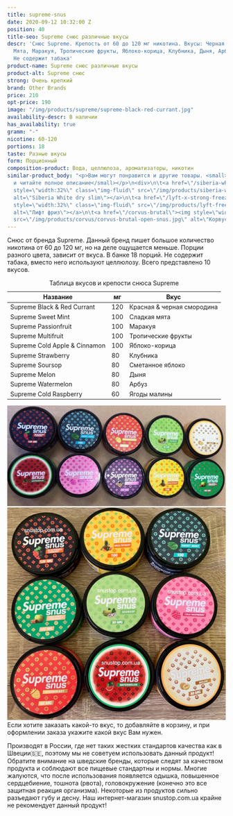```yaml
---
title: supreme-snus
date: 2020-09-12 10:32:00 Z
position: 40
title-seo: Supreme снюс различные вкусы
descr: 'Снюс Supreme. Крепость от 60 до 120 мг никотина. Вкусы: Черная смородина,
  Мята, Маракуя, Тропические фрукты, Яблоко-корица, Клубника, Дыня, Арбуз, Малина.
  Не содержит табака'
product-name: Supreme снюс различные вкусы
product-alt: Supreme снюс
strong: Очень крепкий
brand: Other Brands
price: 210
opt-price: 190
image: "/img/products/supreme/supreme-black-red-currant.jpg"
availability-descr: В наличии
has_availability: true
gramm: "-"
nicotine: 60-120
portions: 18
taste: Разные вкусы
form: Порционный
composition-product: Вода, целлюлоза, ароматизаторы, никотин
similar-product_body: "<p>Вам могут понравится и другие товары. <small>Жмите на картинки
  и читайте полное описание</small></p>\n<div>\n\t<a href=\"/siberia-white-dry-slim\"><img
  style=\"width:32%\" class=\"img-fluid\" src=\"/img/products/siberia-white-dry-slim/siberia-open-and-cryo.jpg\"
  alt=\"Siberia White dry slim\"></a>\n\t<a href=\"/lyft-x-strong-freeze-slim-white\"><img
  style=\"width:32%\" class=\"img-fluid\" src=\"/img/products/lyft-freeze/lyft-freeze-open.jpg\"
  alt=\"Лифт фриз\"></a>\n\t<a href=\"/corvus-brutal\"><img style=\"width:32%\" class=\"img-fluid\"
  src=\"/img/products/corvus/corvus-brutal-open-snus.jpg\" alt=\"Корвус брутал\"></a>\n</div>"
---
```


Снюс от бренда Supreme.  Данный бренд пишет большое количество никотина от 60 до 120 мг, но на деле ощущается меньше. Порции разного цвета, зависит от вкуса. В банке 18 порций. Не содержит табака, вместо него используют целлюлозу. Всего представлено 10 вкусов.
<table class="table table-sm">
	<caption>Таблица вкусов и крепости снюса Supreme</caption>
	<thead>
		<tr>
			<th scope="col">Название</th>
			<th scope="col">мг</th>
			<th scope="col">Вкус</th>
		</tr>
	</thead>
	<tbody>
		<tr>
			<td>Supreme Black & Red Currant</td>
			<td>120</td>
			<td>Красная & черная смородина</td>
		</tr>
		<tr>
			<td>Supreme Sweet Mint</td>
			<td>100</td>
			<td>Сладкая мята</td>
		</tr>
		<tr>
			<td>Supreme Passionfruit</td>
			<td>100</td>
			<td>Маракуя</td>
		</tr>
		<tr>
			<td>Supreme Multifruit</td>
			<td>100</td>
			<td>Тропические фрукты</td>
		</tr>
		<tr>
			<td>Supreme Cold Apple & Cinnamon</td>
			<td>100</td>
			<td>Яблоко-корица</td>
		</tr>	
		<tr>
			<td>Supreme Strawberry</td>
			<td>80</td>
			<td>Клубника</td>
		</tr>
		<tr>
			<td>Supreme Soursop</td>
			<td>80</td>
			<td>Сметанное яблоко</td>
		</tr>
		<tr>
			<td>Supreme Melon</td>
			<td>80</td>
			<td>Дыня</td>
		</tr>
		<tr>
			<td>Supreme Watermelon</td>
			<td>80</td>
			<td>Арбуз</td>
		</tr>
		<tr>
			<td>Supreme Cold Raspberry</td>
			<td>60</td>
			<td>Ягоды малины</td>
		</tr>
	</tbody>
</table>
<div class="popup-gallery d-flex mb-2">
	<a class="mr-2" href="/img/products/supreme/supreme-snus-all.jpg" title="Все вкусы снюса Supreme"><img class="img-fluid" src="/img/products/supreme/supreme-all.jpg" alt="Снюс supreme"></a>
	<a href=/img/products/supreme/supreme-all-snus.jpg" title="Цвет порций снюса Supreme"><img class="img-fluid" src="/img/products/supreme/supreme-snus-all.jpg" alt="Снюс supreme пакетики"></a>
</div>
Если хотите заказать какой-то вкус, то добавляйте в корзину, и при оформлении заказа укажите какой вкус Вам нужен.

Производят в России, где нет таких жестких стандартов качества как в Швеции🇸🇪, поэтому мы не советуем использовать данный продукт! Обратите внимание на шведские бренды, которые следят за качеством продукта и соблюдают все пищевые стандартны и нормы. Многие жалуются, что после использования появляется одышка, повышенное сердцебиение, тошнота (рвота), головокружение (конечно это все защитная реакция организма). Некоторые из продуктов сильно разъедают губу и десну. Наш интернет-магазин snustop.com.ua крайне не рекомендует данный продукт!